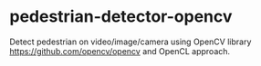 # pedestrian-detector-opencv

Detect pedestrian on video/image/camera using OpenCV library https://github.com/opencv/opencv and OpenCL approach.
